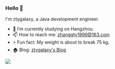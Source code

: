 ### Hello 👋

I'm ztygalaxy, a Java development engineer.

- 🔭 I’m currently studying on Hangzhou.
- 📫 How to reach me: [zhanggty1996@163.com](mailto:zhanggty1996@163.com)
- ⚡ Fun fact: My weight is about to break 75 kg.
- 🏠 Blog: [ztygalaxy's Blog](https://tyzhang.top/)

![](https://pic.tyzhang.top/images/2020/07/22/dino.gif)